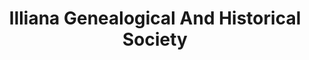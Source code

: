 ---
layout: repo
title: "Illiana Genealogical And Historical Society"
id: 15427
permalink: repos/15427/
---
